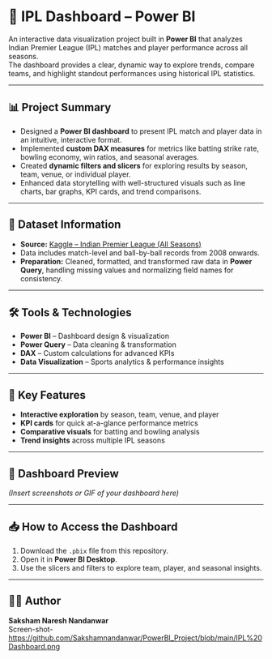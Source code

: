 # 🏏 IPL Dashboard – Power BI

An interactive data visualization project built in **Power BI** that analyzes Indian Premier League (IPL) matches and player performance across all seasons.  
The dashboard provides a clear, dynamic way to explore trends, compare teams, and highlight standout performances using historical IPL statistics.

---

## 📊 Project Summary
- Designed a **Power BI dashboard** to present IPL match and player data in an intuitive, interactive format.
- Implemented **custom DAX measures** for metrics like batting strike rate, bowling economy, win ratios, and seasonal averages.
- Created **dynamic filters and slicers** for exploring results by season, team, venue, or individual player.
- Enhanced data storytelling with well-structured visuals such as line charts, bar graphs, KPI cards, and trend comparisons.

---

## 📂 Dataset Information
- **Source:** [Kaggle – Indian Premier League (All Seasons)](https://www.kaggle.com/datasets/rajsengo/indian-premier-league-ipl-all-seasons)  
- Data includes match-level and ball-by-ball records from 2008 onwards.
- **Preparation:** Cleaned, formatted, and transformed raw data in **Power Query**, handling missing values and normalizing field names for consistency.

---

## 🛠 Tools & Technologies
- **Power BI** – Dashboard design & visualization
- **Power Query** – Data cleaning & transformation
- **DAX** – Custom calculations for advanced KPIs
- **Data Visualization** – Sports analytics & performance insights

---

## 🚀 Key Features
- **Interactive exploration** by season, team, venue, and player
- **KPI cards** for quick at-a-glance performance metrics
- **Comparative visuals** for batting and bowling analysis
- **Trend insights** across multiple IPL seasons

---

## 📸 Dashboard Preview
*(Insert screenshots or GIF of your dashboard here)*

---

## 📥 How to Access the Dashboard
1. Download the `.pbix` file from this repository.
2. Open it in **Power BI Desktop**.
3. Use the slicers and filters to explore team, player, and seasonal insights.

---

## 👨‍💻 Author
**Saksham Naresh Nandanwar**  
Screen-shot- https://github.com/Sakshamnandanwar/PowerBI_Project/blob/main/IPL%20Dashboard.png
